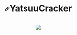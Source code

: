 <h1 align="center"><a id="user-content-YatsuuGen" class="anchor" aria-hidden="true" href="#KyotoGrabber"><svg class="octicon octicon-link" viewBox="0 0 16 16" version="1.1" width="16" height="16" aria-hidden="true"><path fill-rule="" d="M7.775 3.275a.75.75 0 001.06 1.06l1.25-1.25a2 2 0 112.83 2.83l-2.5 2.5a2 2 0 01-2.83 0 .75.75 0 00-1.06 1.06 3.5 3.5 0 004.95 0l2.5-2.5a3.5 3.5 0 00-4.95-4.95l-1.25 1.25zm-4.69 9.64a2 2 0 010-2.83l2.5-2.5a2 2 0 012.83 0 .75.75 0 001.06-1.06 3.5 3.5 0 00-4.95 0l-2.5 2.5a3.5 3.5 0 004.95 4.95l1.25-1.25a.75.75 0 00-1.06-1.06l-1.25 1.25a2 2 0 01-2.83 0z"></path></svg></a>YatsuuCracker</h1>



<h1 align="center"><a target="_blank" rel="noopener noreferrer" href="https://cdn.discordapp.com/attachments/830129144476991508/943871781956100168/photofunky.gif"><img src="https://cdn.discordapp.com/attachments/946461146062393374/947157414220800070/KNiu.gif" data-canonical-src="https://steamuserimages-a.akamaihd.net/ugc/939465072079337699/A44A2D24BB987267F26C56440F51A0B468481222/" style="max-width: 100%;"></a>
